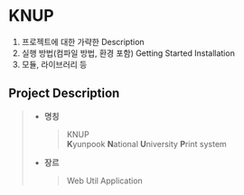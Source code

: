 # KNUP

1. 프로젝트에 대한 가략한 Description   
2. 실행 방법(컴파일 방법, 환경 포함) Getting Started Installation   
3. 모듈, 라이브러리 등   

## Project Description
>* **명칭** 
>   >KNUP   
>   >**K**yunpook **N**ational **U**niversity  **P**rint system
>* **장르**
>   >Web Util Application
